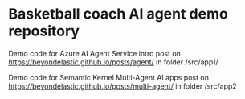 # Basketball coach AI agent demo repository

Demo code for Azure AI Agent Service intro post on https://beyondelastic.github.io/posts/agent/ in folder /src/app1/

Demo code for Semantic Kernel Multi-Agent AI apps post on https://beyondelastic.github.io/posts/multi-agent/ in folder /src/app2

